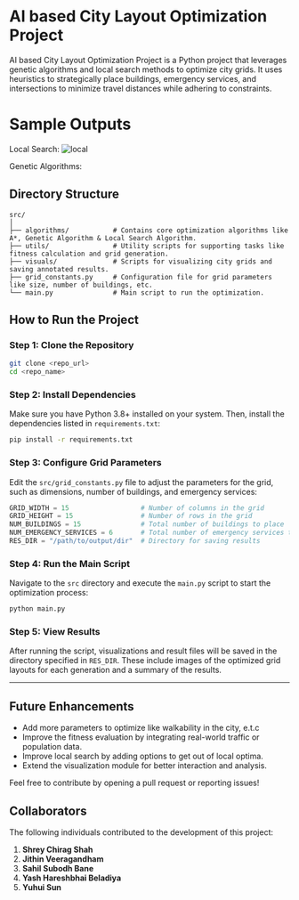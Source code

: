 
# AI based City Layout Optimization Project

AI based City Layout Optimization Project is a Python project that leverages genetic algorithms and local search methods to optimize city grids. It uses heuristics to strategically place buildings, emergency services, and intersections to minimize travel distances while adhering to constraints.

# Sample Outputs

Local Search:
![local](https://github.com/user-attachments/assets/ad8932a4-ebdd-4f61-a576-2f60b27b8099)

Genetic Algorithms:

## Directory Structure

```
src/
│
├── algorithms/           # Contains core optimization algorithms like A*, Genetic Algorithm & Local Search Algorithm.
├── utils/                # Utility scripts for supporting tasks like fitness calculation and grid generation.
├── visuals/              # Scripts for visualizing city grids and saving annotated results.
├── grid_constants.py     # Configuration file for grid parameters like size, number of buildings, etc.
└── main.py               # Main script to run the optimization.
```

## How to Run the Project

### Step 1: Clone the Repository

```bash
git clone <repo_url>
cd <repo_name>
```

### Step 2: Install Dependencies

Make sure you have Python 3.8+ installed on your system. Then, install the dependencies listed in `requirements.txt`:

```bash
pip install -r requirements.txt
```

### Step 3: Configure Grid Parameters

Edit the `src/grid_constants.py` file to adjust the parameters for the grid, such as dimensions, number of buildings, and emergency services:

```python
GRID_WIDTH = 15                  # Number of columns in the grid
GRID_HEIGHT = 15                 # Number of rows in the grid
NUM_BUILDINGS = 15               # Total number of buildings to place
NUM_EMERGENCY_SERVICES = 6       # Total number of emergency services to place
RES_DIR = "/path/to/output/dir"  # Directory for saving results
```

### Step 4: Run the Main Script

Navigate to the `src` directory and execute the `main.py` script to start the optimization process:

```bash
python main.py
```

### Step 5: View Results

After running the script, visualizations and result files will be saved in the directory specified in `RES_DIR`. These include images of the optimized grid layouts for each generation and a summary of the results.

---

## Future Enhancements

- Add more parameters to optimize like walkability in the city, e.t.c
- Improve the fitness evaluation by integrating real-world traffic or population data.
- Improve local search by adding options to get out of local optima.
- Extend the visualization module for better interaction and analysis.

Feel free to contribute by opening a pull request or reporting issues!

## Collaborators

The following individuals contributed to the development of this project:

1. **Shrey Chirag Shah**
2. **Jithin Veeragandham**
3. **Sahil Subodh Bane**
4. **Yash Hareshbhai Beladiya**
5. **Yuhui Sun**
